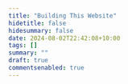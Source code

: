 ```yaml
---
title: "Building This Website"
hidetitle: false
hidesummary: false
date: 2024-08-02T22:42:08+10:00
tags: []
summary: ""
draft: true
commentsenabled: true
---
```


